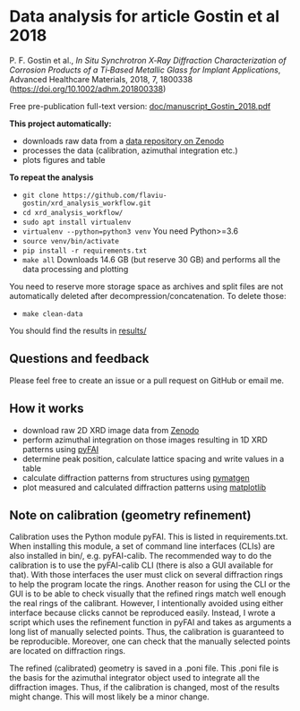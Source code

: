 # Data analysis for article Gostin et al 2018

P. F. Gostin et al., *In Situ Synchrotron X‐Ray Diffraction
Characterization of Corrosion Products of a Ti‐Based Metallic Glass
for Implant Applications*, Advanced Healthcare Materials, 2018, 7,
1800338 (<https://doi.org/10.1002/adhm.201800338>)

Free pre-publication full-text version:
[doc/manuscript_Gostin_2018.pdf](doc/manuscript_Gostin_2018.pdf)

**This project automatically:**
- downloads raw data from a [data repository on
  Zenodo](https://zenodo.org/record/4039843)
- processes the data (calibration, azimuthal integration etc.)
- plots figures and table

**To repeat the analysis**
- `git clone https://github.com/flaviu-gostin/xrd_analysis_workflow.git`
- `cd xrd_analysis_workflow/`
- `sudo apt install virtualenv`
- `virtualenv --python=python3 venv` You need Python>=3.6
- `source venv/bin/activate`
- `pip install -r requirements.txt`
- `make all` Downloads 14.6 GB (but reserve 30 GB) and performs all
  the data processing and plotting

You need to reserve more storage space as archives and split files are
not automatically deleted after decompression/concatenation.  To
delete those:
- `make clean-data`

You should find the results in [results/](results/)

## Questions and feedback

Please feel free to create an issue or a pull request on GitHub or
email me.

## How it works
- download raw 2D XRD image data from
  [Zenodo](https://zenodo.org/record/4039843)
- perform azimuthal integration on those images resulting in 1D XRD
  patterns using [pyFAI](https://github.com/silx-kit/pyFAI)
- determine peak position, calculate lattice spacing and write values
  in a table
- calculate diffraction patterns from structures using
  [pymatgen](https://github.com/materialsproject/pymatgen)
- plot measured and calculated diffraction patterns using
  [matplotlib](https://github.com/matplotlib/matplotlib)

## Note on calibration (geometry refinement)

Calibration uses the Python module pyFAI.  This is listed in
requirements.txt.  When installing this module, a set of command line
interfaces (CLIs) are also installed in bin/, e.g. pyFAI-calib.  The
recommended way to do the calibration is to use the pyFAI-calib CLI
(there is also a GUI available for that).  With those interfaces the
user must click on several diffraction rings to help the program
locate the rings.  Another reason for using the CLI or the GUI is to
be able to check visually that the refined rings match well enough the
real rings of the calibrant.  However, I intentionally avoided using
either interface because clicks cannot be reproduced easily.  Instead,
I wrote a script which uses the refinement function in pyFAI and takes
as arguments a long list of manually selected points.  Thus, the
calibration is guaranteed to be reproducible.  Moreover, one can check
that the manually selected points are located on diffraction rings.

The refined (calibrated) geometry is saved in a .poni file.  This .poni file is
the basis for the azimuthal integrator object used to integrate all the
diffraction images.  Thus, if the calibration is changed, most of the results
might change.  This will most likely be a minor change.
